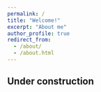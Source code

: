 ```yaml
---
permalink: /
title: "Welcome!"
excerpt: "About me"
author_profile: true
redirect_from: 
  - /about/
  - /about.html
---
```


## Under construction
